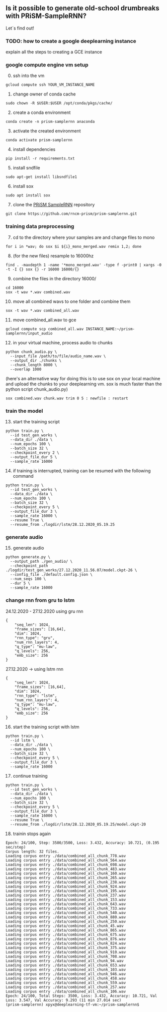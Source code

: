 ## Is it possible to generate old-school drumbreaks with PRiSM-SampleRNN? 

Let´s find out!

### TODO: how to create a google deeplearning instance

explain all the steps to creating a GCE instance


### google compute engine vm setup

0. ssh into the vm
```
gcloud compute ssh YOUR_VM_INSTANCE_NAME
```

1. change owner of conda cache
```
sudo chown -R $USER:$USER /opt/conda/pkgs/cache/
```

2. create a conda environment
```
conda create -n prism-samplernn anaconda
```

3. activate the created environment
```
conda activate prism-samplernn
```

4. install dependencies
```
pip install -r requirements.txt
```

5. install sndfile
```
sudo apt-get install libsndfile1
```

6. install sox
```
sudo apt install sox
```

7. clone the <a href="https://github.com/rncm-prism/prism-samplernn">PRiSM SampleRNN</a> repository
```
git clone https://github.com/rncm-prism/prism-samplernn.git
```


### training data preprocessing

7. cd to the directory where your samples are and change files to mono
```
for i in *wav; do sox $i ${i}_mono_merged.wav remix 1,2; done
```

8. (for the new files) resample to 16000hz
```
find . -maxdepth 1 -name '*mono_merged.wav' -type f -print0 | xargs -0 -t -I {} sox {} -r 16000 16000/{}
```

9. combine the files in the directory 16000/
```
cd 16000
sox -t wav *.wav combined.wav
```

10. move all combined wavs to one folder and combine them
```
sox -t wav *.wav combined_all.wav
```

11. move combined_all.wav to gce
```
gcloud compute scp combined_all.wav INSTANCE_NAME:~/prism-samplernn/input_audio
```

12. in your virtual machine, process audio to chunks
```
python chunk_audio.py \
  --input_file /path/to/file/audio_name.wav \
  --output_dir ./chunks \
  --chunk_length 8000 \
  --overlap 1000
```

(here's an alternative way for doing this is to use sox on your local machine and upload the chunks to your deeplearning vm. sox is much faster than the python script chunk_audio.py)
```
sox combined.wav chunk.wav trim 0 5 : newfile : restart
```


### train the model

13. start the training script
```
python train.py \
  --id test_gen_works \
  --data_dir ./data \
  --num_epochs 100 \
  --batch_size 32 \
  --checkpoint_every 2 \
  --output_file_dur 5 \
  --sample_rate 16000
```

14. if training is interrupted, training can be resumed with the following command
```
python train.py \
  --id test_gen_works \
  --data_dir ./data \
  --num_epochs 100 \
  --batch_size 32 \
  --checkpoint_every 5 \
  --output_file_dur 3 \
  --sample_rate 16000 \
  --resume True \
  --resume_from ./logdir/lstm/28.12.2020_05.19.25
```


### generate audio

15. generate audio
```
python generate.py \
  --output_path ./gen_audio/ \
  --checkpoint_path ./logdir/test_gen_works/27.12.2020_11.56.07/model.ckpt-26 \
  --config_file ./default.config.json \
  --num_seqs 100 \
  --dur 5 \
  --sample_rate 16000
```


### change rnn from gru to lstm

24.12.2020 - 27.12.2020 using gru rnn
```
{
    "seq_len": 1024,
    "frame_sizes": [16,64],
    "dim": 1024,
    "rnn_type": "gru",
    "num_rnn_layers": 4,
    "q_type": "mu-law",
    "q_levels": 256,
    "emb_size": 256
}
```
27.12.2020 -> using lstm rnn
```
{
    "seq_len": 1024,
    "frame_sizes": [16,64],
    "dim": 1024,
    "rnn_type": "lstm",
    "num_rnn_layers": 4,
    "q_type": "mu-law",
    "q_levels": 256,
    "emb_size": 256
}
```

16. start the training script with lstm
```
python train.py \
  --id lstm \
  --data_dir ./data \
  --num_epochs 100 \
  --batch_size 32 \
  --checkpoint_every 5 \
  --output_file_dur 3 \
  --sample_rate 16000
```

17. continue training
```
python train.py \
  --id test_gen_works \
  --data_dir ./data \
  --num_epochs 100 \
  --batch_size 32 \
  --checkpoint_every 5 \
  --output_file_dur 3 \
  --sample_rate 16000 \
  --resume True \
  --resume_from ./logdir/lstm/28.12.2020_05.19.25/model.ckpt-20
```

18. trainin stops again
```
Epoch: 24/100, Step: 3500/3500, Loss: 3.432, Accuracy: 10.721, (0.195 sec/step)
Corpus length: 32 files.
Loading corpus entry ./data/combined_all_chunk_778.wav
Loading corpus entry ./data/combined_all_chunk_564.wav
Loading corpus entry ./data/combined_all_chunk_698.wav
Loading corpus entry ./data/combined_all_chunk_483.wav
Loading corpus entry ./data/combined_all_chunk_160.wav
Loading corpus entry ./data/combined_all_chunk_265.wav
Loading corpus entry ./data/combined_all_chunk_238.wav
Loading corpus entry ./data/combined_all_chunk_924.wav
Loading corpus entry ./data/combined_all_chunk_195.wav
Loading corpus entry ./data/combined_all_chunk_237.wav
Loading corpus entry ./data/combined_all_chunk_153.wav
Loading corpus entry ./data/combined_all_chunk_643.wav
Loading corpus entry ./data/combined_all_chunk_733.wav
Loading corpus entry ./data/combined_all_chunk_540.wav
Loading corpus entry ./data/combined_all_chunk_880.wav
Loading corpus entry ./data/combined_all_chunk_250.wav
Loading corpus entry ./data/combined_all_chunk_45.wav
Loading corpus entry ./data/combined_all_chunk_865.wav
Loading corpus entry ./data/combined_all_chunk_675.wav
Loading corpus entry ./data/combined_all_chunk_876.wav
Loading corpus entry ./data/combined_all_chunk_824.wav
Loading corpus entry ./data/combined_all_chunk_375.wav
Loading corpus entry ./data/combined_all_chunk_910.wav
Loading corpus entry ./data/combined_all_chunk_708.wav
Loading corpus entry ./data/combined_all_chunk_94.wav
Loading corpus entry ./data/combined_all_chunk_653.wav
Loading corpus entry ./data/combined_all_chunk_103.wav
Loading corpus entry ./data/combined_all_chunk_946.wav
Loading corpus entry ./data/combined_all_chunk_458.wav
Loading corpus entry ./data/combined_all_chunk_559.wav
Loading corpus entry ./data/combined_all_chunk_257.wav
Loading corpus entry ./data/combined_all_chunk_106.wav
Epoch: 24/100, Total Steps: 3500, Loss: 3.432, Accuracy: 10.721, Val Loss: 3.547, Val Accuracy: 9.293 (11 min 27.014 sec)
(prism-samplernn) xpyx@deeplearning-tf-vm:~/prism-samplernn$
```
